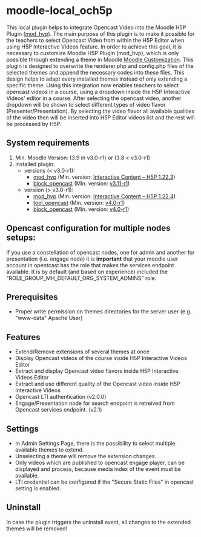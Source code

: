 moodle-local_och5p
=====================
This local plugin helps to integrate Opencast Video into the Moodle H5P Plugin (<a href="https://moodle.org/plugins/mod_hvp">mod_hvp</a>).
The main purpose of this plugin is to make it possible for the teachers to select Opencast Video from within the H5P Editor when using H5P Interactive Videos feature.
In order to achieve this goal, it is necessary to customize Moodle H5P Plugin (mod_hvp), which is only possible through extending a theme in Moodle <a href="https://h5p.org/moodle-customization">Moodle Customization</a>.
This plugin is designed to overwrite the renderer.php and config.php files of the selected themes and append the necessary codes into these files. This design helps to adapt every installed themes instead of only extending a specific theme.
Using this integration now enables teachers to select opencast videos in a course, using a dropdown inside the H5P Interactive Videos' editor in a course. After selecting the opencast video, another dropdown will be shown to select different types of video flavor (Presenter/Presentation). By selecting the video flavor all available qualities of the video then will be inserted into H5P Editor videos list and the rest will be processed by H5P.

System requirements
------------------
1. Min. Moodle Version: (3.9 in v3.0-r1) or (3.8 < v3.0-r1)
2. Installed plugin:
   - versions (< v3.0-r1):
      - <a href="https://moodle.org/plugins/mod_hvp">mod_hvp</a> (Min. version: <a href="https://moodle.org/plugins/mod_hvp/1.22.3/24438">Interactive Content – H5P 1.22.3</a>)
      - <a href="https://github.com/Opencast-Moodle/moodle-block_opencast">block_opencast</a> (Min. version: <a href="https://github.com/Opencast-Moodle/moodle-block_opencast/releases/tag/v3.11-r1">v3.11-r1</a>)
   - versiion (> v3.0-r1):
      - <a href="https://moodle.org/plugins/mod_hvp">mod_hvp</a> (Min. version: <a href="https://moodle.org/plugins/mod_hvp/1.22.4/25878">Interactive Content – H5P 1.22.4</a>)
      - <a href="https://github.com/Opencast-Moodle/moodle-tool_opencast">tool_opencast</a> (Min. version: <a href="https://github.com/Opencast-Moodle/moodle-tool_opencast/releases/tag/v4.0-r1">v4.0-r1</a>)
      - <a href="https://github.com/Opencast-Moodle/moodle-block_opencast">block_opencast</a> (Min. version: <a href="https://github.com/Opencast-Moodle/moodle-block_opencast/releases/tag/v4.0-r1">v4.0-r1</a>)
 
Opencast configuration for multiple nodes setups:
------------------
If you use a constellation of opencast nodes, one for admin and another for presentation (i.e. engage node) it is <b>important</b> that your moodle user account in opentcast has the role that makes the services endpoint available. It is by default (and based on experience) included the  "ROLE_GROUP_MH_DEFAULT_ORG_SYSTEM_ADMINS" role.

Prerequisites
------------------
* Proper write permission on themes directories for the server user (e.g. "www-data" Apache User)

Features
------------------
* Extend/Remove extensions of several themes at once
* Display Opencast videos of the course inside H5P Interactive Videos Editor
* Extract and display Opencast video flavors inside H5P Interactive Videos Editor
* Extract and use different quality of the Opencast video inside H5P Interactive Videos
* Opencast LTI authentication (v2.0.0)
* Engage/Presentation node for search endpoint is retreived from Opencast services endpoint. (v2.1)

Settings
------------------
* In Admin Settings Page, there is the possibility to select multiple available themes to extend.
* Unselecting a theme will remove the extension changes.
* Only videos which are published to opencast engage player, can be displayed and process, because media index of the event must be available.
* LTI credential can be configured if the "Secure Static Files" in opencast setting is enabled.

Uninstall
------------------
In case the plugin triggers the uninstall event, all changes to the extended themes will be removed!
